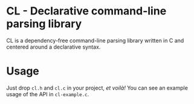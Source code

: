 # CL - Declarative command-line parsing library

CL is a dependency-free command-line parsing library written in C and centered
around a declarative syntax.

# Usage

Just drop `cl.h` and `cl.c` in your project, *et voilà!* You can see an example
usage of the API in `cl-example.c`.
